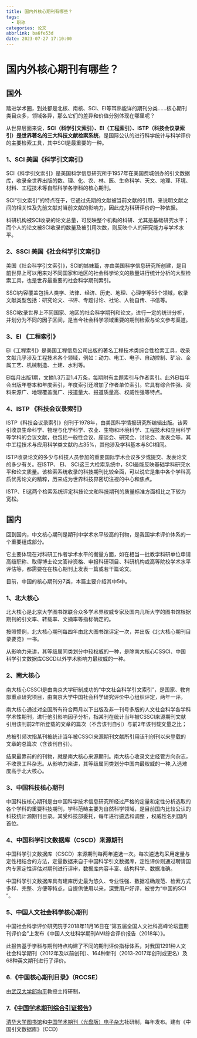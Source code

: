 ```yaml
---
title: 国内外核心期刊有哪些？
tags:
  - 职称
categories: 论文
abbrlink: ba6fe53d
date: 2023-07-27 17:10:00
---
```


# 国内外核心期刊有哪些？

## 国外

踏进学术圈，到处都是北核、南核、SCI、EI等耳熟能详的期刊分类……核心期刊类目众多，领域各异，那么它们的差异和价值分别体现在哪里呢？

从世界层面来说，**SCI（科学引文索引）、EI（工程索引）、ISTP（科技会议录索引）是世界著名的三大科技文献检索系统**，是国际公认的进行科学统计与科学评价的主要检索工具，其中SCI是最重要的一种。

### **1、SCI 美国《科学引文索引》**

SCI《科学引文索引》是美国科学信息研究所于1957年在美国费城创办的引文数据库，收录全世界出版的数、理、化、农、林、医、生命科学、天文、地理、环境、材料、工程技术等自然科学各学科的核心期刊。

SCI“引文索引”的特点在于，它通过先期的文献被当前文献的引用，来说明文献之间的相关性及先前文献对当前文献的影响力，因此成为科研评价的一种依据。

科研机构被SCI收录的论文总量，可反映整个机构的科研、尤其是基础研究水平；而个人的论文被SCI收录的数量及被引用次数，则反映个人的研究能力与学术水平。

### **2、SSCI 美国《社会科学引文索引》**

美国《社会科学引文索引》，SCI的姊妹篇，亦由美国科学信息研究所创建，是目前世界上可以用来对不同国家和地区的社会科学论文的数量进行统计分析的大型检索工具，也是世界最重要的社会科学期刊索引。

SSCI内容覆盖包括人类学、法律、经济、历史、地理、心理学等55个领域，收录文献类型包括：研究论文、书评、专题讨论、社论、人物自传、书信等。

SSCI收录世界上不同国家、地区的社会科学期刊和论文，进行一定的统计分析，并划分为不同的因子区间，是当今社会科学领域重要的期刊检索与论文参考渠道。

### **3、EI 《工程索引》**

EI《工程索引》是美国工程信息公司出版的著名工程技术类综合性检索工具，收录文献几乎涉及工程技术各个领域，例如：动力、电工、电子、自动控制、矿冶、金属工艺、机械制造、土建、水利等。

EI每月出版1期，文摘1.3万至1.4万条，每期附有主题索引与作者索引。此外EI每年会出版年卷本和年度索引，年度索引还增加了作者单位索引。它具有综合性强、资料来源广、地理覆盖面广、报道量大、报道质量高、权威性强等特点。

### **4、ISTP 《科技会议录索引》**

ISTP《科技会议录索引》创刊于1978年，由美国科学情报研究所编辑出版。该索引收录生命科学、物理与化学科学、农业、生物和环境科学、工程技术和应用科学等学科的会议文献，也包括一般性会议、座谈会、研究会、讨论会、发表会等。其中工程技术与应用科学类文献约占35%，其他涉及学科基本与SCI相同。

ISTP收录论文的多少与科技人员参加的重要国际学术会议多少或提交、发表论文的多少有关。在ISTP、 EI、 SCI这三大检索系统中，SCI最能反映基础学科研究水平和论文质量。该检索系统收录的科技期刊比较全面，可以说它是集中各个学科高质优秀论文的精粹，历来成为世界科技界密切注视的中心和焦点。

ISTP、EI这两个检索系统评定科技论文和科技期刊的质量标准方面相比之下较为宽松。

## 国内

回到国内，中文核心期刊是期刊中学术水平较高的刊物，是我国学术评价体系的一个重要组成部分。

它主要体现在对科研工作者学术水平的衡量方面，如在相当一批教学科研单位申请高级职称、取得博士论文答辩资格、申报科研项目、科研机构或高等院校学术水平评估等，都需要在在核心期刊上发表一篇或若干篇论文。

目前，中国的核心期刊分7类，本篇主要介绍其中5中。

### **1、北大核心**

北大核心是北京大学图书馆联合众多学术界权威专家及国内几所大学的图书馆根据期刊的引文率、转载率、文摘率等指标确定的。

按照惯例，北大核心期刊每四年由北大图书馆评定一次，并出版《北大核心期刊目录要览》一书。

从影响力来讲，其等级属同类划分中较权威的一种，是除南大核心CSSCI、中国科学引文数据库CSCD以外学术影响力最权威的一种。

### **2、南大核心**

南大核心CSSCI是由南京大学研制成功的“中文社会科学引文索引”，是国家、教育部重点研究项目，由南京大学中国社会科学研究评价中心组织评定，两年一评。

南大核心通过对全国所有符合两月以下出版及非一刊号多版的人文社会科学各学科学术性期刊，进行他引影响因子分析，指某刊在统计当年被CSSCI来源期刊文献引用该刊前2年所登载的文章的篇次（不含该刊自引）与前2年该刊载文量之比；

总被引频次指某刊被统计当年被CSSCI来源期刊文献所引用该刊创刊以来登载的文章的总篇次（含该刊自引）。

结果最靠前的的刊物，就是南大核心来源期刊。南大核心收录文史经管方向杂志，不收录工科杂志。从影响力来讲，其等级属同类划分中国内最权威的一种,入选难度高于北大核心。

### **3、中国科技核心期刊**

中国科技核心期刊是由中国科学技术信息研究所经过严格的定量和定性分析选取的各个学科的重要科技期刊，学科范畴主要为自然科学领域，是目前国内比较公认的科技统计源期刊目录。其受科技部委托，每年进行遴选和调整 ，权威性名列国内首位。

### **4、中国科学引文数据库（CSCD）来源期刊**

中国科学引文数据库（CSCD）来源期刊每两年遴选一次。每次遴选均采用定量与定性相结合的方法，定量数据来自于中国科学引文数据库，定性评价则通过聘请国内专家定性评估对期刊进行评审，数据库内容丰富、结构科学、数据准确。

中国科学引文数据库具有建库历史最为悠久、专业性强、数据准确规范、检索方式多样、完整、方便等特点，自提供使用以来，深受用户好评，被誉为“中国的SCI ”。

### **5、中国人文社会科学核心期刊**

中国社会科学评价研究院于2018年11月16日在“第五届全国人文社科高峰论坛暨期刊评价会”上发布《中国人文社科学期刊AMI综合评价报告（2018年）》。

此报告基于学科与期刊特点构建了不同的期刊评价指标体系，对我国1291种人文社会科学期刊（2012年及以前创刊）、164种新刊（2013-2017年创刊或更名）及68种英文期刊进行了评价。

### 6.《中国核心期刊目录》（RCCSE）

由[武汉大学](https://baike.baidu.com/item/武汉大学/106709?fromModule=lemma_inlink)[邱均平](https://baike.baidu.com/item/邱均平/2675339?fromModule=lemma_inlink)教授主持研制，

### 7.《[中国学术期刊综合引证报告](https://baike.baidu.com/item/中国学术期刊综合引证报告/12060930?fromModule=lemma_inlink)》

[清华大学图书馆](https://baike.baidu.com/item/清华大学图书馆/2187917?fromModule=lemma_inlink)和[中国学术期刊（光盘版）](https://baike.baidu.com/item/中国学术期刊（光盘版）/104573?fromModule=lemma_inlink)[电子杂志](https://baike.baidu.com/item/电子杂志/241331?fromModule=lemma_inlink)社研制，每年发布。建有《中国引文数据库》（CCD）